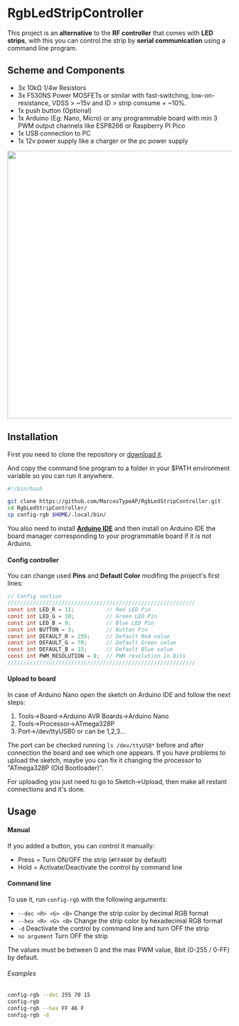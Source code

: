 # RgbLedStripController

This project is an **alternative** to the **RF controller** that comes with **LED strips**, with this you can control the strip by **serial communication** using a command line program.

Scheme and Components
---------------------

- 3x 10kΩ 1/4w Resistors
- 3x F530NS Power MOSFETs or similar with fast-switching, low-on-resistance, VDSS > ~15v and ID > strip consume + ~10%.
- 1x push button (Optional)
- 1x Arduino (Eg: Nano, Micro) or any programmable board with min 3 PWM output channels like ESP8266 or Raspberry PI Pico
- 1x USB connection to PC
- 1x 12v power supply like a charger or the pc power supply

<img src="https://i.ibb.co/4MG5VJx/rgb-led-strip-controller.png" height="600px">

Installation
------------

First you need to clone the repository or [download it](https://github.com/MarcosTypeAP/RgbLedStripController/archive/refs/heads/main.zip).

And copy the command line program to a folder in your $PATH environment variable so you can run it anywhere.

```bash
#!/bin/bash

git clone https://github.com/MarcosTypeAP/RgbLedStripController.git
cd RgbLedStripController/
cp config-rgb $HOME/.local/bin/
```

You also need to install [**Arduino IDE**](https://www.arduino.cc/en/software) and then install on Arduino IDE the board manager corresponding to your programmable board if it is not Arduino.

#### Config controller

You can change used **Pins** and **Defautl Color** modifing the project's first lines:

```c
// Config section
///////////////////////////////////////////////////////////
const int LED_R = 11;          // Red LED Pin
const int LED_G = 10;          // Green LED Pin
const int LED_B = 9;           // Blue LED Pin
const int BUTTON = 3;          // Button Pin
const int DEFAULT_R = 255; 	   // Default Red value
const int DEFAULT_G = 70;      // Default Green value
const int DEFAULT_B = 15;      // Default Blue value
const int PWM_RESOLUTION = 8;  // PWM resolution in Bits
///////////////////////////////////////////////////////////
```

#### Upload to board

In case of Arduino Nano open the sketch on Arduino IDE and follow the next steps:
1. Tools->Board->Arduino AVR Boards->Arduino Nano
2. Tools->Processor->ATmega328P
3. Port->/dev/ttyUSB0 or can be 1,2,3...

The port can be checked running `ls /dev/ttyUSB*` before and after connection the board and see which one appears. If you have problems to upload the sketch, maybe you can fix it changing the processor to "ATmega328P (Old Bootloader)".

For uploading you just need to go to Sketch->Upload, then make all restant connections and it's done.

Usage
-----

#### Manual

If you added a button, you can control it manually:
- Press = Turn ON/OFF the strip (`#FF460F` by default)
- Hold = Activate/Deactivate the control by command line

#### Command line

To use it, run `config-rgb` with the following arguments:
- `--dec <R> <G> <B>` Change the strip color by decimal RGB format
- `--hex <R> <G> <B>` Change the strip color by hexadecimal RGB format 
- `-d` Deactivate the control by command line and turn OFF the strip
- `no argument` Turn OFF the strip

The values must be between 0 and the max PWM value, 8bit (0-255 / 0-FF) by default.

###### Examples

```bash
config-rgb --dec 255 70 15
config-rgb
config-rgb --hex FF 46 F
config-rgb -d
```
